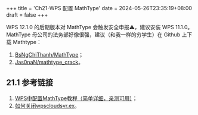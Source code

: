 +++
title = 'Ch21-WPS 配置 MathType'
date = 2024-05-26T23:35:19+08:00
draft = false
+++

WPS 12.1.0 的后期版本对 MathType 会触发安全申报⚠️，建议安装 WPS 11.1.0。MathType 母公司的法务部好像很强，建议（和我一样的穷学生）在
Github 上下载 Mathtype：

1. [BsNgChiThanh/MathType](https://github.com/BsNgChiThanh/MathType)；
2. [Jas0naN/mathtype_crack](https://github.com/Jas0naN/mathtype_crack)。

## 21.1 参考链接

1. [WPS中配置MathType教程（简单详细，亲测可用）](https://zhuanlan.zhihu.com/p/492369639)；
2. [如何关闭wpscloudsvr.ex](https://www.zhihu.com/question/498031038)。
